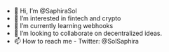 - 👋 Hi, I’m @SaphiraSol
- 👀 I’m interested in fintech and crypto
- 🌱 I’m currently learning webhooks
- 💞️ I’m looking to collaborate on decentralized ideas. 
- 📫 How to reach me - Twitter: @SolSaphira

<!---
SaphiraSol/SaphiraSol is a ✨ special ✨ repository because its `README.md` (this file) appears on your GitHub profile.
You can click the Preview link to take a look at your changes.
--->
